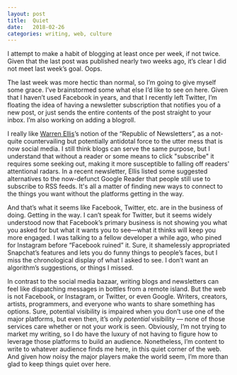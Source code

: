 ```yaml
---
layout: post
title:  Quiet
date:   2018-02-26
categories: writing, web, culture
---
```

I attempt to make a habit of blogging at least once per week, if not twice. Given that the last post was published nearly two weeks ago, it’s clear I did not meet last week’s goal. Oops.

The last week was more hectic than normal, so I’m going to give myself some grace. I’ve brainstormed some what else I’d like to see on here. Given that I haven’t used Facebook in years, and that I recently left Twitter, I’m floating the idea of having a newsletter subscription that notifies you of a new post, or just sends the entire contents of the post straight to your inbox. I’m also working on adding a blogroll.

I really like [Warren Ellis](http://www.warrenellis.com/)’s notion of the “Republic of Newsletters”, as a not-quite countervailing but potentially antidotal force to the utter mess that is now social media. I still think blogs can serve the same purpose, but I understand that without a reader or some means to click "subscribe" it requires some seeking out, making it more susceptible to falling off readers' attentional radars. In a recent newsletter, Ellis listed some suggested alternatives to the now-defunct Google Reader that people still use to subscribe to RSS feeds. It's all a matter of finding new ways to connect to the things you want without the platforms getting in the way.

And that’s what it seems like Facebook, Twitter, etc. are in the business of doing. Getting in the way. I can’t speak for Twitter, but it seems widely understood now that Facebook’s primary business is not showing you what you asked for but what it wants you to see—what it thinks will keep you more engaged. I was talking to a fellow developer a while ago, who pined for Instagram before “Facebook ruined” it. Sure, it shamelessly appropriated Snapchat’s features and lets you do funny things to people’s faces, but I miss the chronological display of what I asked to see. I don’t want an algorithm’s suggestions, or things I missed.

In contrast to the social media bazaar, writing blogs and newsletters can feel like dispatching messages in bottles from a remote island. But the web is not Facebook, or Instagram, or Twitter, or even Google. Writers, creators, artists, programmers, and everyone who wants to share something has options. Sure,  potential visibility is impaired when you don’t use one of the major platforms, but even then, it’s only *potential* visibility — none of those services care whether or not your work is seen. Obviously, I’m not trying to market my writing, so I do have the luxury of not having to figure how to leverage those platforms to build an audience. Nonetheless, I’m content to write to whatever audience finds me here, in this quiet corner of the web. And given how noisy the major players make the world seem, I’m more than glad to keep things quiet over here.